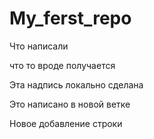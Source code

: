 ﻿# My_ferst_repo

Что написали

что то вроде получается

Эта надпись локально сделана

Это написано в новой ветке

Новое добавление строки